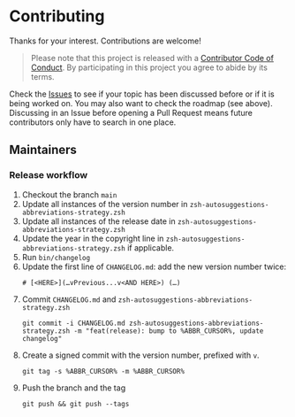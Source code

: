 # Contributing

Thanks for your interest. Contributions are welcome!

> Please note that this project is released with a [Contributor Code of Conduct](CODE_OF_CONDUCT.md). By participating in this project you agree to abide by its terms.

Check the [Issues](https://github.com/olets/zsh-autosuggestions-abbreviations-strategy/issues) to see if your topic has been discussed before or if it is being worked on. You may also want to check the roadmap (see above). Discussing in an Issue before opening a Pull Request means future contributors only have to search in one place.

## Maintainers

### Release workflow

1. Checkout the branch `main`
1. Update all instances of the version number in `zsh-autosuggestions-abbreviations-strategy.zsh`
1. Update all instances of the release date in `zsh-autosuggestions-abbreviations-strategy.zsh`
1. Update the year in the copyright line in `zsh-autosuggestions-abbreviations-strategy.zsh` if applicable.
1. Run `bin/changelog`
1. Update the first line of `CHANGELOG.md`: add the new version number twice:
    ```
    # [<HERE>](…vPrevious...v<AND HERE>) (…)
    ```
1. Commit `CHANGELOG.md` and `zsh-autosuggestions-abbreviations-strategy.zsh`
    ```shell
    git commit -i CHANGELOG.md zsh-autosuggestions-abbreviations-strategy.zsh -m "feat(release): bump to %ABBR_CURSOR%, update changelog"
    ```
1. Create a signed commit with the version number, prefixed with `v`.
    ```shell
    git tag -s %ABBR_CURSOR% -m %ABBR_CURSOR%
    ```
1. Push the branch and the tag
    ```shell
    git push && git push --tags
    ```
